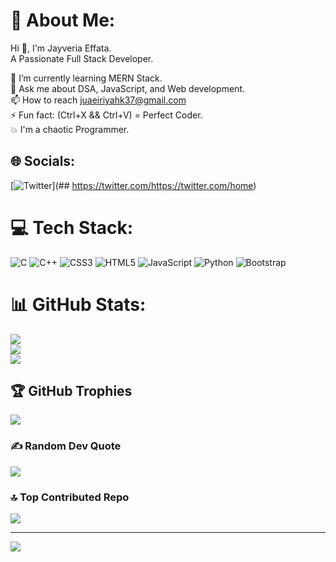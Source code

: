 # 💫 About Me:

Hi 👋, I'm Jayveria Effata.<br>
A Passionate Full  Stack Developer.<br>

🌱 I’m currently learning MERN Stack.<br>
💬 Ask me about DSA, JavaScript, and Web development.<br>
📫 How to reach juaeiriyahk37@gmail.com<br>
⚡ Fun fact: (Ctrl+X && Ctrl+V) = Perfect Coder.<br>
💥 I'm a chaotic Programmer.<br>


## 🌐 Socials:
[![Twitter](https://img.shields.io/badge/Twitter-%231DA1F2.svg?logo=Twitter&logoColor=white)](## https://twitter.com/https://twitter.com/home) 

# 💻 Tech Stack:
![C](https://img.shields.io/badge/c-%2300599C.svg?style=for-the-badge&logo=c&logoColor=white) ![C++](https://img.shields.io/badge/c++-%2300599C.svg?style=for-the-badge&logo=c%2B%2B&logoColor=white) ![CSS3](https://img.shields.io/badge/css3-%231572B6.svg?style=for-the-badge&logo=css3&logoColor=white) ![HTML5](https://img.shields.io/badge/html5-%23E34F26.svg?style=for-the-badge&logo=html5&logoColor=white) ![JavaScript](https://img.shields.io/badge/javascript-%23323330.svg?style=for-the-badge&logo=javascript&logoColor=%23F7DF1E) ![Python](https://img.shields.io/badge/python-3670A0?style=for-the-badge&logo=python&logoColor=ffdd54) ![Bootstrap](https://img.shields.io/badge/bootstrap-%23563D7C.svg?style=for-the-badge&logo=bootstrap&logoColor=white)
# 📊 GitHub Stats:
![](https://github-readme-stats.vercel.app/api?username=prempg&theme=tokyonight&hide_border=false&include_all_commits=false&count_private=false)<br/>
![](https://github-readme-streak-stats.herokuapp.com/?user=prempg&theme=tokyonight&hide_border=false)<br/>
![](https://github-readme-stats.vercel.app/api/top-langs/?username=prempg&theme=tokyonight&hide_border=false&include_all_commits=false&count_private=false&layout=compact)

## 🏆 GitHub Trophies
![](https://github-profile-trophy.vercel.app/?username=prempg&theme=tokyonight&no-frame=false&no-bg=false&margin-w=4)

### ✍️ Random Dev Quote
![](https://quotes-github-readme.vercel.app/api?type=horizontal&theme=radical)

### 🔝 Top Contributed Repo
![](https://github-contributor-stats.vercel.app/api?username=prempg&limit=5&theme=tokyonight&combine_all_yearly_contributions=true)

---
[![](https://visitcount.itsvg.in/api?id=prempg&icon=0&color=0)](https://visitcount.itsvg.in)

<!-- Proudly created with GPRM ( https://gprm.itsvg.in ) -->
